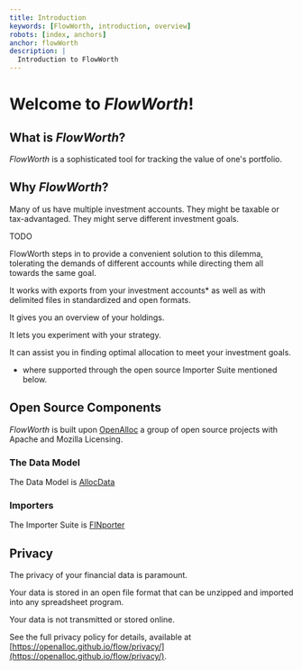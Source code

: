 ```yaml
---
title: Introduction
keywords: [FlowWorth, introduction, overview]
robots: [index, anchors]
anchor: flowWorth
description: |
  Introduction to FlowWorth
---
```


# Welcome to _FlowWorth_!

## What is _FlowWorth_?

_FlowWorth_ is a sophisticated tool for tracking the value of one's portfolio.

## Why _FlowWorth_?

Many of us have multiple investment accounts. They might be taxable or
tax-advantaged. They might serve different investment goals. 

TODO 

FlowWorth steps in to provide a convenient solution to this dilemma,
tolerating the demands of different accounts while directing them all
towards the same goal.

It works with exports from your investment accounts* as well as with delimited files in standardized and open formats.

It gives you an overview of your holdings.

It lets you experiment with your strategy.

It can assist you in finding optimal allocation to meet your investment
goals.

* where supported through the open source Importer Suite mentioned below.

## Open Source Components

_FlowWorth_ is built upon [OpenAlloc](https://github.com/openalloc)
a group of open source projects with Apache and Mozilla Licensing.

### The Data Model

The Data Model is [AllocData](https://github.com/open-portfolio/AllocData)

### Importers

The Importer Suite is [FINporter](https://github.com/open-portfolio/FINporter)

## Privacy

The privacy of your financial data is paramount. 

Your data is stored in an open file format that can be unzipped and
imported into any spreadsheet program.

Your data is not transmitted or stored online.

See the full privacy policy for details, available at [https://openalloc.github.io/flow/privacy/](https://openalloc.github.io/flow/privacy/).
